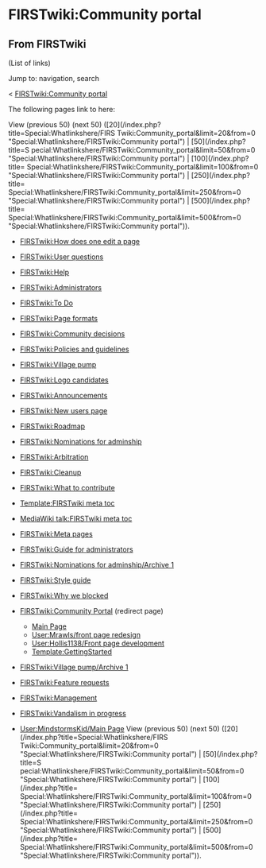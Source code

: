 # FIRSTwiki:Community portal

## From FIRSTwiki

(List of links)

Jump to: navigation, search

< [FIRSTwiki:Community portal](/index.php?title=FIRSTwiki:Community_portal&redirect=no "FIRSTwiki:Community portal")

The following pages link to here:

View (previous 50) (next 50) ([20](/index.php?title=Special:Whatlinkshere/FIRS
Twiki:Community_portal&limit=20&from=0 "Special:Whatlinkshere/FIRSTwiki:Community portal") | [50](/index.php?title=S
pecial:Whatlinkshere/FIRSTwiki:Community_portal&limit=50&from=0 "Special:Whatlinkshere/FIRSTwiki:Community portal") | [100](/index.php?title=
Special:Whatlinkshere/FIRSTwiki:Community_portal&limit=100&from=0 "Special:Whatlinkshere/FIRSTwiki:Community portal") | [250](/index.php?title=
Special:Whatlinkshere/FIRSTwiki:Community_portal&limit=250&from=0 "Special:Whatlinkshere/FIRSTwiki:Community portal") | [500](/index.php?title=
Special:Whatlinkshere/FIRSTwiki:Community_portal&limit=500&from=0 "Special:Whatlinkshere/FIRSTwiki:Community portal")).

- [FIRSTwiki:How does one edit a page](FIRSTwiki:How_does_one_edit_a_page "FIRSTwiki:How does one edit a page")
- [FIRSTwiki:User questions](FIRSTwiki:User_questions "FIRSTwiki:User questions")
- [FIRSTwiki:Help](FIRSTwiki:Help "FIRSTwiki:Help")
- [FIRSTwiki:Administrators](FIRSTwiki:Administrators "FIRSTwiki:Administrators")
- [FIRSTwiki:To Do](FIRSTwiki:To_Do "FIRSTwiki:To Do")
- [FIRSTwiki:Page formats](FIRSTwiki:Page_formats "FIRSTwiki:Page formats")
- [FIRSTwiki:Community decisions](FIRSTwiki:Community_decisions "FIRSTwiki:Community decisions")
- [FIRSTwiki:Policies and guidelines](FIRSTwiki:Policies_and_guidelines "FIRSTwiki:Policies and guidelines")
- [FIRSTwiki:Village pump](FIRSTwiki:Village_pump "FIRSTwiki:Village pump")
- [FIRSTwiki:Logo candidates](FIRSTwiki:Logo_candidates "FIRSTwiki:Logo candidates")
- [FIRSTwiki:Announcements](FIRSTwiki:Announcements "FIRSTwiki:Announcements")
- [FIRSTwiki:New users page](FIRSTwiki:New_users_page "FIRSTwiki:New users page")
- [FIRSTwiki:Roadmap](FIRSTwiki:Roadmap "FIRSTwiki:Roadmap")
- [FIRSTwiki:Nominations for adminship](FIRSTwiki:Nominations_for_adminship "FIRSTwiki:Nominations for adminship")
- [FIRSTwiki:Arbitration](FIRSTwiki:Arbitration "FIRSTwiki:Arbitration")
- [FIRSTwiki:Cleanup](FIRSTwiki:Cleanup "FIRSTwiki:Cleanup")
- [FIRSTwiki:What to contribute](FIRSTwiki:What_to_contribute "FIRSTwiki:What to contribute")
- [Template:FIRSTwiki meta toc](Template:FIRSTwiki_meta_toc "Template:FIRSTwiki meta toc")
- [MediaWiki talk:FIRSTwiki meta toc](MediaWiki_talk:FIRSTwiki_meta_toc "MediaWiki talk:FIRSTwiki meta toc")
- [FIRSTwiki:Meta pages](FIRSTwiki:Meta_pages "FIRSTwiki:Meta pages")
- [FIRSTwiki:Guide for administrators](FIRSTwiki:Guide_for_administrators "FIRSTwiki:Guide for administrators")
- [FIRSTwiki:Nominations for adminship/Archive 1](FIRSTwiki:Nominations_for_adminship/Archive_1 "FIRSTwiki:Nominations for adminship/Archive 1")
- [FIRSTwiki:Style guide](FIRSTwiki:Style_guide "FIRSTwiki:Style guide")
- [FIRSTwiki:Why we blocked](FIRSTwiki:Why_we_blocked "FIRSTwiki:Why we blocked")
- [FIRSTwiki:Community Portal](/index.php?title=FIRSTwiki:Community_Portal&redirect=no "FIRSTwiki:Community Portal") (redirect page) 

  - [Main Page](Main_Page "Main Page")
  - [User:Mrawls/front page redesign](User:Mrawls/front_page_redesign "User:Mrawls/front page redesign")
  - [User:Hollis1138/Front page development](User:Hollis1138/Front_page_development "User:Hollis1138/Front page development")
  - [Template:GettingStarted](Template:GettingStarted "Template:GettingStarted")

- [FIRSTwiki:Village pump/Archive 1](FIRSTwiki:Village_pump/Archive_1 "FIRSTwiki:Village pump/Archive 1")
- [FIRSTwiki:Feature requests](FIRSTwiki:Feature_requests "FIRSTwiki:Feature requests")
- [FIRSTwiki:Management](FIRSTwiki:Management "FIRSTwiki:Management")
- [FIRSTwiki:Vandalism in progress](FIRSTwiki:Vandalism_in_progress "FIRSTwiki:Vandalism in progress")
- [User:MindstormsKid/Main Page](User:MindstormsKid/Main_Page "User:MindstormsKid/Main Page") View (previous 50) (next 50) ([20](/index.php?title=Special:Whatlinkshere/FIRS
  Twiki:Community_portal&limit=20&from=0 "Special:Whatlinkshere/FIRSTwiki:Community portal") | [50](/index.php?title=S
  pecial:Whatlinkshere/FIRSTwiki:Community_portal&limit=50&from=0 "Special:Whatlinkshere/FIRSTwiki:Community portal") | [100](/index.php?title=
  Special:Whatlinkshere/FIRSTwiki:Community_portal&limit=100&from=0 "Special:Whatlinkshere/FIRSTwiki:Community portal") | [250](/index.php?title=
  Special:Whatlinkshere/FIRSTwiki:Community_portal&limit=250&from=0 "Special:Whatlinkshere/FIRSTwiki:Community portal") | [500](/index.php?title=
  Special:Whatlinkshere/FIRSTwiki:Community_portal&limit=500&from=0 "Special:Whatlinkshere/FIRSTwiki:Community portal")).
